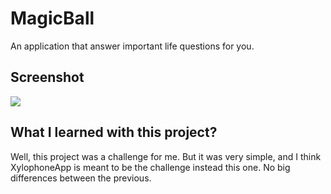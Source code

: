 # MagicBall

An application that answer important life questions for you.

## Screenshot

<p>
    <img src="https://i.imgur.com/wR55ltV.png">

## What I learned with this project?

Well, this project was a challenge for me. But it was very simple, and I think XylophoneApp is meant to be the challenge instead this one. No big differences between the previous.
